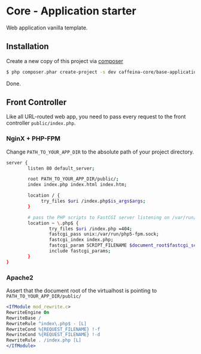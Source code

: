 Core - Application starter
================

Web application vanilla template.


## Installation

Create a new copy of this project via [composer](https://getcomposer.org/download/) 


```bash
$ php composer.phar create-project -s dev caffeina-core/base-application ./my-awesome-new-app
```

Done.

## Front Controller

Like all URL-routed web app, you need to pass every request to the front controller `public/index.php`.

### NginX + PHP-FPM

Change `PATH_TO_YOUR_APP_DIR` to the absolute path of your project directory.

```bash
server {
        listen 80 default_server;

        root PATH_TO_YOUR_APP_DIR/public/;
        index index.php index.html index.htm;

        location / {
             try_files $uri /index.php$is_args$args;
        }

        # pass the PHP scripts to FastCGI server listening on /var/run/php5-fpm.sock
        location ~ \.php$ {
                try_files $uri /index.php =404;
                fastcgi_pass unix:/var/run/php5-fpm.sock;
                fastcgi_index index.php;
                fastcgi_param SCRIPT_FILENAME $document_root$fastcgi_script_name;
                include fastcgi_params;
        }
}
```

### Apache2

Assert that the document root of the virtualhost is pointing to `PATH_TO_YOUR_APP_DIR/public/`

```apache
<IfModule mod_rewrite.c>
RewriteEngine On
RewriteBase /
RewriteRule ^index\.php$ - [L]
RewriteCond %{REQUEST_FILENAME} !-f
RewriteCond %{REQUEST_FILENAME} !-d
RewriteRule . /index.php [L]
</IfModule>
```
